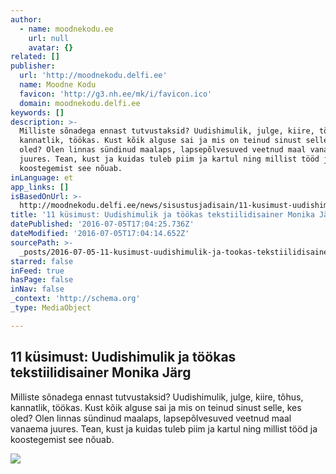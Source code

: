 ```yaml
---
author:
  - name: moodnekodu.ee
    url: null
    avatar: {}
related: []
publisher:
  url: 'http://moodnekodu.delfi.ee'
  name: Moodne Kodu
  favicon: 'http://g3.nh.ee/mk/i/favicon.ico'
  domain: moodnekodu.delfi.ee
keywords: []
description: >-
  Milliste sõnadega ennast tutvustaksid? Uudishimulik, julge, kiire, tõhus,
  kannatlik, töökas. Kust kõik alguse sai ja mis on teinud sinust selle, kes
  oled? Olen linnas sündinud maalaps, lapsepõlvesuved veetnud maal vanaema
  juures. Tean, kust ja kuidas tuleb piim ja kartul ning millist tööd ja
  koostegemist see nõuab.
inLanguage: et
app_links: []
isBasedOnUrl: >-
  http://moodnekodu.delfi.ee/news/sisustusjadisain/11-kusimust-uudishimulik-ja-tookas-tekstiilidisainer-monika-jarg?id=74782743
title: '11 küsimust: Uudishimulik ja töökas tekstiilidisainer Monika Järg'
datePublished: '2016-07-05T17:04:25.736Z'
dateModified: '2016-07-05T17:04:14.652Z'
sourcePath: >-
  _posts/2016-07-05-11-kusimust-uudishimulik-ja-tookas-tekstiilidisainer-monika.md
starred: false
inFeed: true
hasPage: false
inNav: false
_context: 'http://schema.org'
_type: MediaObject

---
```

<article style=""><h1>11 küsimust: Uudishimulik ja töökas tekstiilidisainer Monika Järg</h1><p>Milliste sõnadega ennast tutvustaksid? Uudishimulik, julge, kiire, tõhus, kannatlik, töökas. Kust kõik alguse sai ja mis on teinud sinust selle, kes oled? Olen linnas sündinud maalaps, lapsepõlvesuved veetnud maal vanaema juures. Tean, kust ja kuidas tuleb piim ja kartul ning millist tööd ja koostegemist see nõuab.</p><img src="http://g4.nh.ee/images/pix/file74782817_3_monika_jarg_pohl_hd.jpg" /></article>